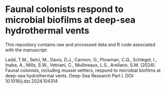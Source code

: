 # Faunal colonists respond to microbial biofilms at deep-sea hydrothermal vents

This repository contains raw and processed data and R code associated with the manuscript:

Ladd, T.M., Selci, M., Davis, D.J., Cannon, O., Plowman, C.Q., Schlegel, I., Inaba, A., Mills, S.W., Vetriani, C., Mullineaux, L.S., Arellano, S.M. (2024). Faunal colonists, including mussel settlers, respond to microbial biofilms at deep-sea hydrothermal vents. Deep-Sea Research Part I. DOI: 10.1016/j.dsr.2024.104314

